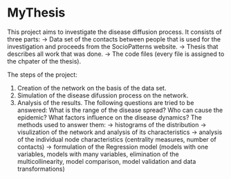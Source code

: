 # MyThesis
This project aims to investigate the disease diffusion process. It consists of three parts: 
-> Data set of the contacts between people that is used for the investigation and proceeds from the SocioPatterns website.
-> Thesis that describes all work that was done.
-> The code files (every file is assigned to the chpater of the thesis).

The steps of the project:
1) Creation of the network on the basis of the data set.
2) Simulation of the disease difussion process on the network.
3) Analysis of the results. The following questions are tried to be answered:
What is the range of the disease spread?
Who can cause the epidemic?
What factors influence on the disease dynamics?
The methods used to answer them:
-> histograms of the distribution
-> visulization of the network and analysis of its characteristics
-> analysis of the individual node characteristics (centrality measures, number of contacts)
-> formulation of the Regression model (models with one variables, models with many variables, elimination of the multicollinearity,
model comparison, model validation and data transformations)
